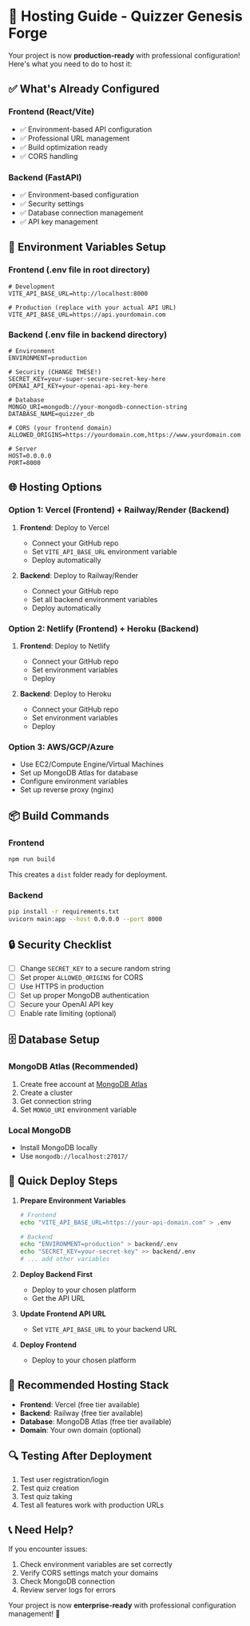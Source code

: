 # 🚀 Hosting Guide - Quizzer Genesis Forge

Your project is now **production-ready** with professional configuration! Here's what you need to do to host it:

## ✅ **What's Already Configured**

### **Frontend (React/Vite)**
- ✅ Environment-based API configuration
- ✅ Professional URL management
- ✅ Build optimization ready
- ✅ CORS handling

### **Backend (FastAPI)**
- ✅ Environment-based configuration
- ✅ Security settings
- ✅ Database connection management
- ✅ API key management

## 🔧 **Environment Variables Setup**

### **Frontend (.env file in root directory)**
```env
# Development
VITE_API_BASE_URL=http://localhost:8000

# Production (replace with your actual API URL)
VITE_API_BASE_URL=https://api.yourdomain.com
```

### **Backend (.env file in backend directory)**
```env
# Environment
ENVIRONMENT=production

# Security (CHANGE THESE!)
SECRET_KEY=your-super-secure-secret-key-here
OPENAI_API_KEY=your-openai-api-key-here

# Database
MONGO_URI=mongodb://your-mongodb-connection-string
DATABASE_NAME=quizzer_db

# CORS (your frontend domain)
ALLOWED_ORIGINS=https://yourdomain.com,https://www.yourdomain.com

# Server
HOST=0.0.0.0
PORT=8000
```

## 🌐 **Hosting Options**

### **Option 1: Vercel (Frontend) + Railway/Render (Backend)**
1. **Frontend**: Deploy to Vercel
   - Connect your GitHub repo
   - Set `VITE_API_BASE_URL` environment variable
   - Deploy automatically

2. **Backend**: Deploy to Railway/Render
   - Connect your GitHub repo
   - Set all backend environment variables
   - Deploy automatically

### **Option 2: Netlify (Frontend) + Heroku (Backend)**
1. **Frontend**: Deploy to Netlify
   - Connect your GitHub repo
   - Set environment variables
   - Deploy

2. **Backend**: Deploy to Heroku
   - Connect your GitHub repo
   - Set environment variables
   - Deploy

### **Option 3: AWS/GCP/Azure**
- Use EC2/Compute Engine/Virtual Machines
- Set up MongoDB Atlas for database
- Configure environment variables
- Set up reverse proxy (nginx)

## 📦 **Build Commands**

### **Frontend**
```bash
npm run build
```
This creates a `dist` folder ready for deployment.

### **Backend**
```bash
pip install -r requirements.txt
uvicorn main:app --host 0.0.0.0 --port 8000
```

## 🔒 **Security Checklist**

- [ ] Change `SECRET_KEY` to a secure random string
- [ ] Set proper `ALLOWED_ORIGINS` for CORS
- [ ] Use HTTPS in production
- [ ] Set up proper MongoDB authentication
- [ ] Secure your OpenAI API key
- [ ] Enable rate limiting (optional)

## 🗄️ **Database Setup**

### **MongoDB Atlas (Recommended)**
1. Create free account at [MongoDB Atlas](https://www.mongodb.com/atlas)
2. Create a cluster
3. Get connection string
4. Set `MONGO_URI` environment variable

### **Local MongoDB**
- Install MongoDB locally
- Use `mongodb://localhost:27017/`

## 🚀 **Quick Deploy Steps**

1. **Prepare Environment Variables**
   ```bash
   # Frontend
   echo "VITE_API_BASE_URL=https://your-api-domain.com" > .env
   
   # Backend
   echo "ENVIRONMENT=production" > backend/.env
   echo "SECRET_KEY=your-secret-key" >> backend/.env
   # ... add other variables
   ```

2. **Deploy Backend First**
   - Deploy to your chosen platform
   - Get the API URL

3. **Update Frontend API URL**
   - Set `VITE_API_BASE_URL` to your backend URL

4. **Deploy Frontend**
   - Deploy to your chosen platform

## 🎯 **Recommended Hosting Stack**

- **Frontend**: Vercel (free tier available)
- **Backend**: Railway (free tier available)
- **Database**: MongoDB Atlas (free tier available)
- **Domain**: Your own domain (optional)

## 🔍 **Testing After Deployment**

1. Test user registration/login
2. Test quiz creation
3. Test quiz taking
4. Test all features work with production URLs

## 📞 **Need Help?**

If you encounter issues:
1. Check environment variables are set correctly
2. Verify CORS settings match your domains
3. Check MongoDB connection
4. Review server logs for errors

Your project is now **enterprise-ready** with professional configuration management! 🎉 